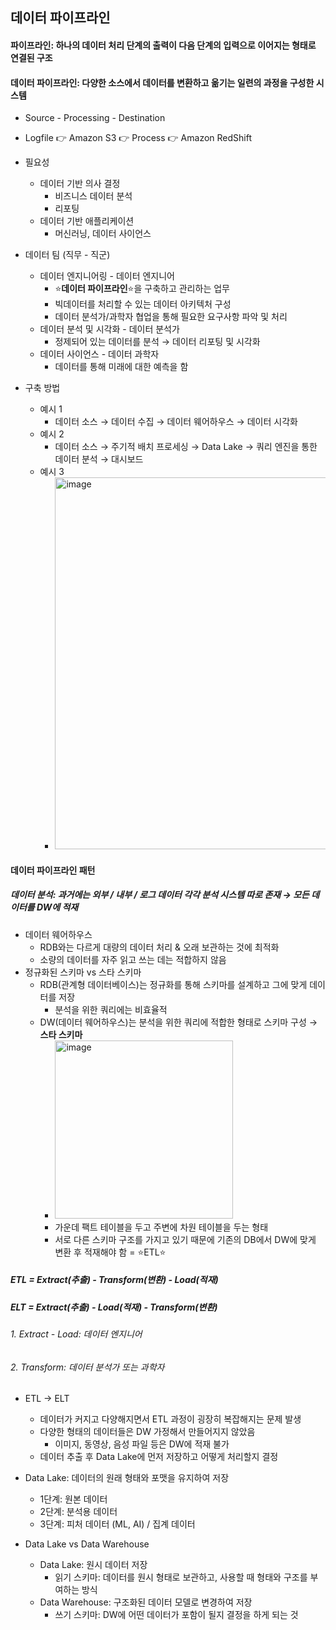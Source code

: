 ## 데이터 파이프라인

#### 파이프라인: 하나의 데이터 처리 단계의 출력이 다음 단계의 입력으로 이어지는 형태로 연결된 구조

#### 데이터 파이프라인: 다양한 소스에서 데이터를 변환하고 옮기는 일련의 과정을 구성한 시스템
- Source - Processing - Destination
- Logfile :point_right: Amazon S3 :point_right: Process :point_right: Amazon RedShift
- 필요성
  - 데이터 기반 의사 결정
    - 비즈니스 데이터 분석
    - 리포팅
  - 데이터 기반 애플리케이션
    - 머신러닝, 데이터 사이언스

- 데이터 팀 (직무 - 직군)
  - 데이터 엔지니어링 - 데이터 엔지니어
    - ⭐️**데이터 파이프라인**⭐️을 구축하고 관리하는 업무
    - 빅데이터를 처리할 수 있는 데이터 아키텍처 구성
    - 데이터 분석가/과학자 협업을 통해 필요한 요구사항 파악 및 처리
  - 데이터 분석 및 시각화 - 데이터 분석가
    - 정제되어 있는 데이터를 분석 → 데이터 리포팅 및 시각화
  - 데이터 사이언스 - 데이터 과학자
    - 데이터를 통해 미래에 대한 예측을 함

- 구축 방법
  - 예시 1
    - 데이터 소스 → 데이터 수집 → 데이터 웨어하우스 → 데이터 시각화
  - 예시 2
    - 데이터 소스 → 주기적 배치 프로세싱 → Data Lake → 쿼리 엔진을 통한 데이터 분석 → 대시보드
  - 예시 3
    - <img width="595" alt="image" src="https://github.com/user-attachments/assets/8e13ceb9-3321-4266-a56c-de7f649b31b6" />

#### 데이터 파이프라인 패턴

##### 데이터 분석: 과거에는 외부 / 내부 / 로그 데이터 각각 분석 시스템 따로 존재 → 모든 데이터를 DW에 적재
- 데이터 웨어하우스
  - RDB와는 다르게 대량의 데이터 처리 & 오래 보관하는 것에 최적화
  - 소량의 데이터를 자주 읽고 쓰는 데는 적합하지 않음
- 정규화된 스키마 vs 스타 스키마
  - RDB(관계형 데이터베이스)는 정규화를 통해 스키마를 설계하고 그에 맞게 데이터를 저장
    - 분석을 위한 쿼리에는 비효율적
  - DW(데이터 웨어하우스)는 분석을 위한 쿼리에 적합한 형태로 스키마 구성 → **스타 스키마**
    - <img width="285" alt="image" src="https://github.com/user-attachments/assets/3959eb27-70e6-4925-91e9-3717c28aaf06" />
    - 가운데 팩트 테이블을 두고 주변에 차원 테이블을 두는 형태
    - 서로 다른 스키마 구조를 가지고 있기 때문에 기존의 DB에서 DW에 맞게 변환 후 적재해야 함 = ⭐️ETL⭐️

##### ETL = Extract(추출) - Transform(변환) - Load(적재)

##### ELT = Extract(추출) - Load(적재) - Transform(변환)
###### 1. Extract - Load: 데이터 엔지니어
###### 2. Transform: 데이터 분석가 또는 과학자

- ETL → ELT
  - 데이터가 커지고 다양해지면서 ETL 과정이 굉장히 복잡해지는 문제 발생
  - 다양한 형태의 데이터들은 DW 가정해서 만들어지지 않았음
    - 이미지, 동영상, 음성 파일 등은 DW에 적재 불가
  - 데이터 추출 후 Data Lake에 먼저 저장하고 어떻게 처리할지 결정

- Data Lake: 데이터의 원래 형태와 포맷을 유지하여 저장
  - 1단계: 원본 데이터
  - 2단계: 분석용 데이터
  - 3단계: 피처 데이터 (ML, AI) / 집계 데이터
 
- Data Lake vs Data Warehouse
  - Data Lake: 원시 데이터 저장
    - 읽기 스키마: 데이터를 원시 형태로 보관하고, 사용할 때 형태와 구조를 부여하는 방식
  - Data Warehouse: 구조화된 데이터 모델로 변경하여 저장
    - 쓰기 스키마: DW에 어떤 데이터가 포함이 될지 결정을 하게 되는 것
